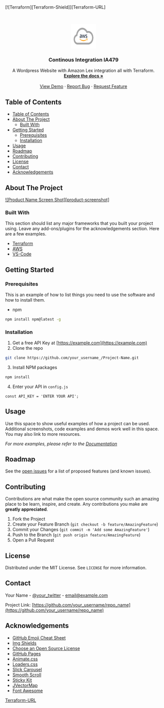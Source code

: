 [![Terraform][Terraform-Shield]][Terraform-URL]

<!-- PROJECT LOGO -->
<br />
<p align="center">
  <a href="https://github.com/Nolan01m/CI-Project-497">
    <img src=".images/logo.png" alt="Logo" width="80" height="80">
  </a>

  <h3 align="center">Continous Integration IA479</h3>

  <p align="center">
    A Wordpress Website with Amazon Lex integration all with Terraform. 
    <br />
    <a href="https://github.com/Nolan01m/CI-Project-497"><strong>Explore the docs »</strong></a>
    <br />
    <br />
    <a href="https://github.com/Nolan01m/CI-Project-497">View Demo</a>
    ·
    <a href="https://github.com/Nolan01m/CI-Project-497/issues">Report Bug</a>
    ·
    <a href="https://github.com/Nolan01m/CI-Project-497/issues">Request Feature</a>
  </p>
</p>


<!-- TABLE OF CONTENTS -->
## Table of Contents

- [Table of Contents](#table-of-contents)
- [About The Project](#about-the-project)
  - [Built With](#built-with)
- [Getting Started](#getting-started)
  - [Prerequisites](#prerequisites)
  - [Installation](#installation)
- [Usage](#usage)
- [Roadmap](#roadmap)
- [Contributing](#contributing)
- [License](#license)
- [Contact](#contact)
- [Acknowledgements](#acknowledgements)



<!-- ABOUT THE PROJECT -->
## About The Project

[![Product Name Screen Shot][product-screenshot]](https://example.com)


### Built With
This section should list any major frameworks that you built your project using. Leave any add-ons/plugins for the acknowledgements section. Here are a few examples.
* [Terraform]()
* [AWS]()
* [VS-Code]()



<!-- GETTING STARTED -->
## Getting Started


### Prerequisites

This is an example of how to list things you need to use the software and how to install them.
* npm
```sh
npm install npm@latest -g
```

### Installation

1. Get a free API Key at [https://example.com](https://example.com)
2. Clone the repo
```sh
git clone https://github.com/your_username_/Project-Name.git
```
3. Install NPM packages
```sh
npm install
```
4. Enter your API in `config.js`
```JS
const API_KEY = 'ENTER YOUR API';
```



<!-- USAGE EXAMPLES -->
## Usage

Use this space to show useful examples of how a project can be used. Additional screenshots, code examples and demos work well in this space. You may also link to more resources.

_For more examples, please refer to the [Documentation](https://example.com)_



<!-- ROADMAP -->
## Roadmap

See the [open issues](https://github.com/Nolan01m/CI-Project-497/issues) for a list of proposed features (and known issues).



<!-- CONTRIBUTING -->
## Contributing

Contributions are what make the open source community such an amazing place to be learn, inspire, and create. Any contributions you make are **greatly appreciated**.

1. Fork the Project
2. Create your Feature Branch (`git checkout -b feature/AmazingFeature`)
3. Commit your Changes (`git commit -m 'Add some AmazingFeature'`)
4. Push to the Branch (`git push origin feature/AmazingFeature`)
5. Open a Pull Request

<!-- LICENSE -->
## License

Distributed under the MIT License. See `LICENSE` for more information.



<!-- CONTACT -->
## Contact

Your Name - [@your_twitter](https://twitter.com/your_username) - email@example.com

Project Link: [https://github.com/your_username/repo_name](https://github.com/your_username/repo_name)



<!-- ACKNOWLEDGEMENTS -->
## Acknowledgements
* [GitHub Emoji Cheat Sheet](https://www.webpagefx.com/tools/emoji-cheat-sheet)
* [Img Shields](https://shields.io)
* [Choose an Open Source License](https://choosealicense.com)
* [GitHub Pages](https://pages.github.com)
* [Animate.css](https://daneden.github.io/animate.css)
* [Loaders.css](https://connoratherton.com/loaders)
* [Slick Carousel](https://kenwheeler.github.io/slick)
* [Smooth Scroll](https://github.com/cferdinandi/smooth-scroll)
* [Sticky Kit](http://leafo.net/sticky-kit)
* [JVectorMap](http://jvectormap.com)
* [Font Awesome](https://fontawesome.com)





<!-- MARKDOWN LINKS & IMAGES -->
<!-- https://www.markdownguide.org/basic-syntax/#reference-style-links -->


[Terraform-URL](https://github.com/Nolan01m/CI-Project-497/workflows/Terraform/badge.svg?branch=main)
